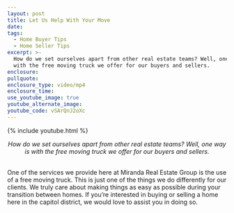 ```yaml
---
layout: post
title: Let Us Help With Your Move
date:
tags:
  - Home Buyer Tips
  - Home Seller Tips
excerpt: >-
  How do we set ourselves apart from other real estate teams? Well, one way is
  with the free moving truck we offer for our buyers and sellers.
enclosure:
pullquote:
enclosure_type: video/mp4
enclosure_time:
use_youtube_image: true
youtube_alternate_image:
youtube_code: vSArQnJ2oXc
---
```


{% include youtube.html %}

<center><em>How do we set ourselves apart from other real estate teams? Well, one way is with the free moving truck we offer for our buyers and sellers.</em></center>

<center>&nbsp;</center>

One of the services we provide here at Miranda Real Estate Group is the use of a free moving truck. This is just one of the things we do differently for our clients. We truly care about making things as easy as possible during your transition between homes. If you’re interested in buying or selling a home here in the capitol district, we would love to assist you in doing so.